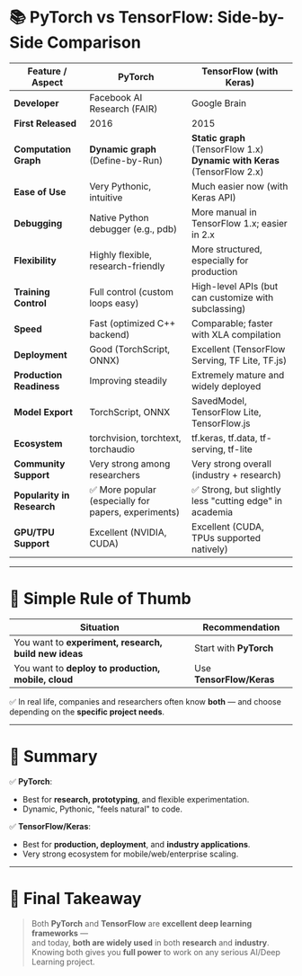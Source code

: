 # 📚 **PyTorch vs TensorFlow: Side-by-Side Comparison**

| Feature / Aspect             | **PyTorch**                                | **TensorFlow (with Keras)**                   |
|-------------------------------|--------------------------------------------|------------------------------------------------|
| **Developer**                 | Facebook AI Research (FAIR)               | Google Brain                                 |
| **First Released**            | 2016                                      | 2015                                         |
| **Computation Graph**         | **Dynamic graph** (Define-by-Run)          | **Static graph** (TensorFlow 1.x)<br>**Dynamic with Keras** (TensorFlow 2.x) |
| **Ease of Use**               | Very Pythonic, intuitive                  | Much easier now (with Keras API)             |
| **Debugging**                 | Native Python debugger (e.g., pdb)         | More manual in TensorFlow 1.x; easier in 2.x |
| **Flexibility**               | Highly flexible, research-friendly        | More structured, especially for production  |
| **Training Control**          | Full control (custom loops easy)           | High-level APIs (but can customize with subclassing) |
| **Speed**                     | Fast (optimized C++ backend)               | Comparable; faster with XLA compilation |
| **Deployment**                | Good (TorchScript, ONNX)                   | Excellent (TensorFlow Serving, TF Lite, TF.js) |
| **Production Readiness**      | Improving steadily                        | Extremely mature and widely deployed        |
| **Model Export**              | TorchScript, ONNX                         | SavedModel, TensorFlow Lite, TensorFlow.js   |
| **Ecosystem**                 | torchvision, torchtext, torchaudio         | tf.keras, tf.data, tf-serving, tf-lite       |
| **Community Support**         | Very strong among researchers             | Very strong overall (industry + research)    |
| **Popularity in Research**    | ✅ More popular (especially for papers, experiments) | ✅ Strong, but slightly less "cutting edge" in academia |
| **GPU/TPU Support**           | Excellent (NVIDIA, CUDA)                  | Excellent (CUDA, TPUs supported natively)    |

---

# 🧠 **Simple Rule of Thumb**

| Situation | Recommendation |
|-----------|----------------|
| You want to **experiment, research, build new ideas** | Start with **PyTorch** |
| You want to **deploy to production, mobile, cloud** | Use **TensorFlow/Keras** |

✅ In real life, companies and researchers often know **both** — and choose depending on the **specific project needs**.

---

# 🎯 **Summary**

✅ **PyTorch**:
- Best for **research, prototyping**, and flexible experimentation.
- Dynamic, Pythonic, "feels natural" to code.

✅ **TensorFlow/Keras**:
- Best for **production, deployment**, and **industry applications**.
- Very strong ecosystem for mobile/web/enterprise scaling.

---

# 🚀 **Final Takeaway**

> Both **PyTorch** and **TensorFlow** are **excellent deep learning frameworks** —  
> and today, **both are widely used** in both **research** and **industry**.  
> Knowing both gives you **full power** to work on any serious AI/Deep Learning project.

